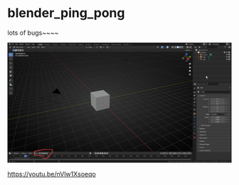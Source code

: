 # blender_ping_pong

lots of bugs~~~~

![Alt text](blender_ping_pong_UI_location.png)

https://youtu.be/nVlw1Xsoeqo
